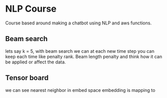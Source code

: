 # NLP Course
Course based around making a chatbot using NLP and aws functions.

## Beam search
lets say k = 5, with beam search we can
at each new time step you can keep each time like penalty rank. Beam length penalty and think how it can be applied or affect the data.

## Tensor board
we can see nearest neighbor in embed space
embedding is mapping to 


